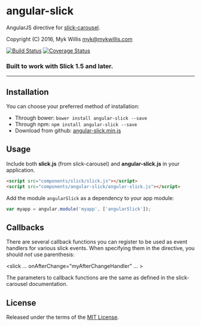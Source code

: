 angular-slick
=============

AngularJS directive for [slick-carousel](http://kenwheeler.github.io/slick/).

Copyright (C) 2016, Myk Willis <myk@mykwillis.com>

[![Build Status](https://travis-ci.org/mykwillis/angular-click.png?branch=master)](https://travis-ci.org/mykwillis/angular-slick)
[![Coverage Status](https://coveralls.io/repos/mykwillis/angular-slick/badge.png)](https://coveralls.io/r/urish/angular-slick)

### Built to work with Slick 1.5 and later.

---

Installation
------------

You can choose your preferred method of installation:
* Through bower: `bower install angular-slick --save`
* Through npm: `npm install angular-slick --save`
* Download from github: [angular-slick.min.js](https://raw.github.com/mykwillis/angular-slick/master/angular-slick.min.js)

Usage
-----
Include both **slick.js** (from slick-carousel) and **angular-slick.js** in your application.

```html
<script src="components/slick/slick.js"></script>
<script src="components/angular-slick/angular-slick.js"></script>
```

Add the module `angularSlick` as a dependency to your app module:

```js
var myapp = angular.module('myapp', ['angularSlick']);
```


Callbacks
----------
There are several callback functions you can register to be used as event handlers
for various slick events.  When specifying them in the directive, you should *not*
use parenthesis:

<slick ... onAfterChange="myAfterChangeHandler" ... >

The parameters to callback functions are the same as defined in the slick-carousel
documentation.


License
----

Released under the terms of the [MIT License](LICENSE).
